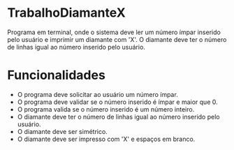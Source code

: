 # TrabalhoDiamanteX
Programa em terminal, onde o sistema deve ler um número ímpar inserido pelo usuário e imprimir um diamante com 'X'. O diamante deve ter o número de linhas igual ao número inserido pelo usuário.

# Funcionalidades
- O programa deve solicitar ao usuário um número ímpar.
- O programa deve validar se o número inserido é ímpar e maior que 0.
- O programa valida se o número inserido é um número inteiro.
- O diamante deve ter o número de linhas igual ao número inserido pelo usuário.
- O diamante deve ser simétrico.
- O diamante deve ser impresso com 'X' e espaços em branco.
